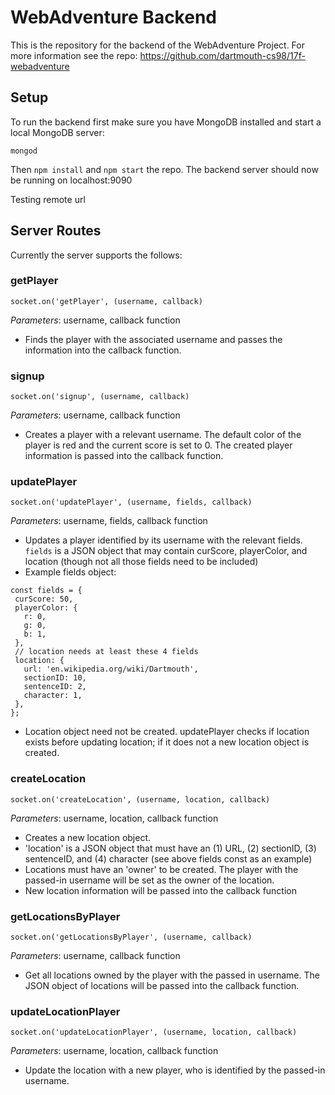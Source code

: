 # WebAdventure Backend

This is the repository for the backend of the WebAdventure Project. For more information see the repo: https://github.com/dartmouth-cs98/17f-webadventure

## Setup
To run the backend first make sure you have MongoDB installed and start a local MongoDB server:
```
mongod
```
Then `npm install` and `npm start` the repo.
The backend server should now be running on localhost:9090

Testing remote url

## Server Routes
Currently the server supports the follows:

### getPlayer
```
socket.on('getPlayer', (username, callback)
```
*Parameters*: username, callback function
- Finds the player with the associated username and passes the information into the callback function.


### signup
```
socket.on('signup', (username, callback)
```
*Parameters*: username, callback function
- Creates a player with a relevant username. The default color of the player is red and the current score is set to 0. The created player information is passed into the callback function.


### updatePlayer
```
socket.on('updatePlayer', (username, fields, callback)
```
*Parameters*: username, fields, callback function
- Updates a player identified by its username with the relevant fields. `fields` is a JSON object that may contain curScore, playerColor, and location (though not all those fields need to be included)
- Example fields object:

```
const fields = {
 curScore: 50,
 playerColor: {
   r: 0,
   g: 0,
   b: 1,
 },
 // location needs at least these 4 fields
 location: {
   url: 'en.wikipedia.org/wiki/Dartmouth',
   sectionID: 10,
   sentenceID: 2,
   character: 1,
 },
};
```
- Location object need not be created. updatePlayer checks if location exists before updating location; if it does not a new location object is created.

### createLocation
```
socket.on('createLocation', (username, location, callback)
```
*Parameters*: username, location, callback function
- Creates a new location object.
- 'location' is a JSON object that must have an (1) URL, (2) sectionID, (3) sentenceID, and (4) character (see above fields const as an example)
- Locations must have an 'owner' to be created. The player with the passed-in username will be set as the owner of the location.
- New location information will be passed into the callback function

### getLocationsByPlayer
```
socket.on('getLocationsByPlayer', (username, callback)
```
*Parameters*: username, callback function
- Get all locations owned by the player with the passed in username. The JSON object of locations will be passed into the callback function.

### updateLocationPlayer
```
socket.on('updateLocationPlayer', (username, location, callback)
```
*Parameters*: username, location, callback function
- Update the location with a new player, who is identified by the passed-in username.
